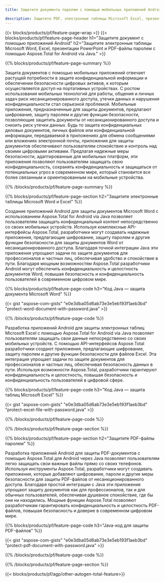 ```yaml
---
title: Защитите документы паролем с помощью мобильных приложений Android 

description: Защитите PDF, электронные таблицы Microsoft Excel, презентации PowerPoint и документы Word с помощью приложения Android. Примените пароль с легкостью.
---
```


{{< blocks/products/pf/feature-page-wrap >}}
{{< blocks/products/pf/feature-page-header h1="Защитите документ с помощью приложений Android" h2="Защитите электронные таблицы Microsoft Word, Excel, презентации PowerPoint и PDF-файлы паролем с помощью Aspose.Total for Android via Java." >}}

{{% blocks/products/pf/feature-page-summary %}}

Защита документов с помощью мобильных приложений отвечает растущей потребности в защите конфиденциальной информации и обеспечении безопасности цифровых активов, к которым осуществляется доступ на портативных устройствах. С ростом использования мобильных технологий для работы, общения и личных задач риск несанкционированного доступа, утечки данных и нарушения конфиденциальности стал серьезной проблемой. Мобильные приложения, предназначенные для защиты документов, предлагают шифрование, защиту паролем и другие функции безопасности, позволяющие защитить документы от несанкционированного доступа и снизить риск утечки данных. Будь то защита конфиденциальных деловых документов, личных файлов или конфиденциальной информации, передаваемой в приложениях для обмена сообщениями или вложениях электронной почты, приложения для защиты документов обеспечивают пользователям спокойствие и контроль над своими цифровыми активами. Предлагая надежные меры безопасности, адаптированные для мобильных платформ, эти приложения позволяют пользователям защищать свою конфиденциальность, сохранять конфиденциальность и защищаться от потенциальных угроз в современном мире, который становится все более связанным и ориентированным на мобильные устройства.

{{% /blocks/products/pf/feature-page-summary  %}}


{{% blocks/products/pf/feature-page-section  h2="Защитите электронные таблицы Microsoft Word и Excel" %}}

Создание приложений Android для защиты документов Microsoft Word с использованием Aspose.Total for Android via Java позволяет пользователям защищать конфиденциальный контент непосредственно со своих мобильных устройств. Используя комплексные API-интерфейсы Aspose.Total, разработчики могут создавать надежные приложения, предлагающие шифрование, защиту паролем и другие функции безопасности для защиты документов Word от несанкционированного доступа. Благодаря точной интеграции Java эти приложения упрощают задачи по защите документов для профессионалов и частных лиц, обеспечивая удобство и спокойствие в пути. Благодаря мощным возможностям Aspose.Total разработчики Android могут обеспечить конфиденциальность и целостность документов Word, повышая безопасность и конфиденциальность пользователей в современном цифровом мире.

{{% blocks/products/pf/feature-page-code h3="Код Java — защита документа Microsoft Word" %}}

{{< gist "aspose-com-gists" "e0e3dba05d6ab73e3e5eb193f1aeb3bd" "protect-word-document-with-password.java" >}}

{{% /blocks/products/pf/feature-page-code  %}}

Разработка приложений Android для защиты электронных таблиц Microsoft Excel с помощью Aspose.Total for Android via Java позволяет пользователям защищать свои данные непосредственно со своих мобильных устройств. С помощью API-интерфейсов Aspose.Total разработчики создают приложения, предлагающие шифрование, защиту паролем и другие функции безопасности для файлов Excel. Эта интеграция упрощает задачи по защите документов для профессионалов и частных лиц, обеспечивая безопасность данных в пути. Используя возможности Aspose.Total, разработчики гарантируют конфиденциальность и целостность, повышая безопасность и конфиденциальность пользователей в цифровой сфере.

{{% blocks/products/pf/feature-page-code h3="Код Java — защита таблиц Microsoft Excel" %}}

{{< gist "aspose-com-gists" "e0e3dba05d6ab73e3e5eb193f1aeb3bd" "protect-excel-file-with-password.java" >}}

{{% /blocks/products/pf/feature-page-code  %}}

{{% /blocks/products/pf/feature-page-section %}}

{{% blocks/products/pf/feature-page-section  h2="Защитите PDF-файлы паролем" %}}

Разработка приложений Android для защиты PDF-документов с помощью Aspose.Total для Android через Java позволяет пользователям легко защищать свои важные файлы прямо со своих телефонов. Используя инструменты Aspose.Total, разработчики могут создавать приложения, которые добавляют шифрование, пароли и другие меры безопасности для защиты PDF-файлов от несанкционированного доступа. Благодаря простой интеграции с Java эти приложения упрощают защиту документов как для профессионалов, так и для обычных пользователей, обеспечивая душевное спокойствие, где бы они ни находились. Мощные функции Aspose.Total позволяют разработчикам гарантировать конфиденциальность и целостность PDF-файлов, повышая безопасность и доверие в современном цифровом мире.

{{% blocks/products/pf/feature-page-code h3="Java-код для защиты PDF-файлов" %}}

{{< gist "aspose-com-gists" "e0e3dba05d6ab73e3e5eb193f1aeb3bd" "protect-pdf-document-with-password.java" >}}

{{% /blocks/products/pf/feature-page-code  %}}

{{% /blocks/products/pf/feature-page-section %}}

{{< blocks/products/pf/agp/other-autogen-total-feature>}}